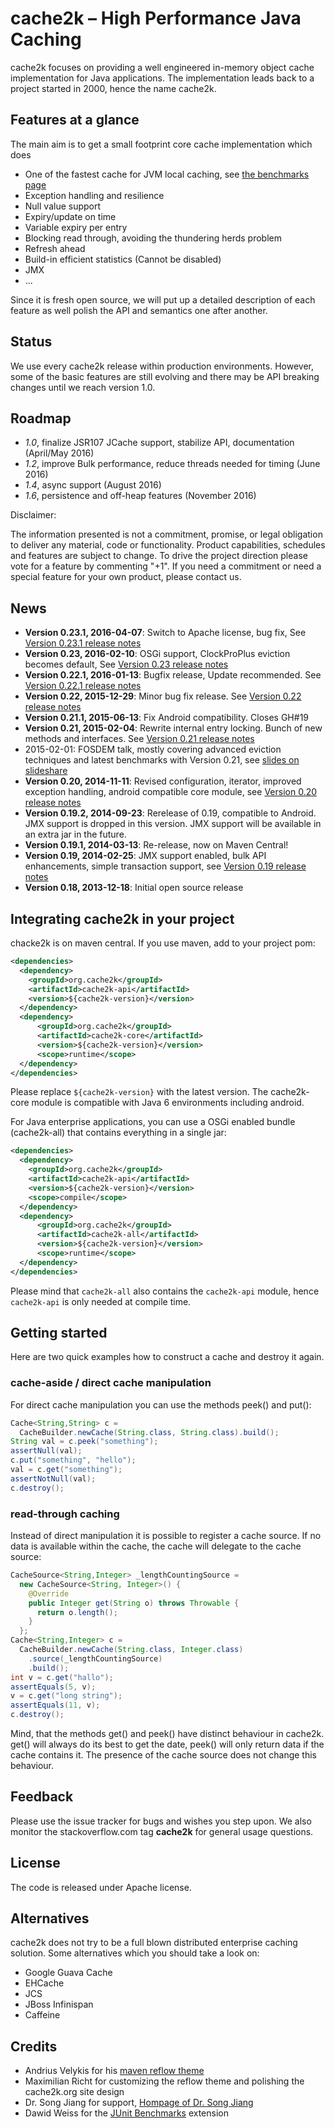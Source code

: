 # cache2k – High Performance Java Caching

cache2k focuses on providing a well engineered in-memory object cache implementation for
Java applications. The implementation leads back to a project started in 2000, hence
the name cache2k.

## Features at a glance

The main aim is to get a small footprint core cache implementation which does

 * One of the fastest cache for JVM local caching, see [the benchmarks page](benchmarks.html)
 * Exception handling and resilience
 * Null value support
 * Expiry/update on time
 * Variable expiry per entry
 * Blocking read through, avoiding the thundering herds problem
 * Refresh ahead
 * Build-in efficient statistics (Cannot be disabled)
 * JMX
 * ...

Since it is fresh open source, we will put up a detailed description of each feature as well
polish the API and semantics one after another.

## Status

We use every cache2k release within production environments. However, some of the basic features
are still evolving and there may be API breaking changes until we reach version 1.0.

## Roadmap

  * _1.0_, finalize JSR107 JCache support, stabilize API, documentation (April/May 2016)
  * _1.2_, improve Bulk performance, reduce threads needed for timing (June 2016)
  * _1.4_, async support (August 2016)
  * _1.6_, persistence and off-heap features (November 2016)
  
Disclaimer:

The information presented is not a commitment, promise, or legal obligation to deliver any material, code or functionality.
Product capabilities, schedules and features are subject to change. To drive the project direction please vote for
a feature by commenting "+1". If you need a commitment or need a special feature for your own product, please contact
us.

## News

  * **Version 0.23.1, 2016-04-07**: Switch to Apache license, bug fix, See [Version 0.23.1 release notes](0/23.1.html)
  * **Version 0.23, 2016-02-10**: OSGi support, ClockProPlus eviction becomes default, See [Version 0.23 release notes](0/23.html)
  * **Version 0.22.1, 2016-01-13**: Bugfix release, Update recommended. See [Version 0.22.1 release notes](0/22.1.html)
  * **Version 0.22, 2015-12-29**: Minor bug fix release. See [Version 0.22 release notes](0/22.html)
  * **Version 0.21.1, 2015-06-13**: Fix Android compatibility. Closes GH#19
  * **Version 0.21, 2015-02-04**: Rewrite internal entry locking. Bunch of new methods and interfaces. See [Version 0.21 release notes](0/21.html)
  * 2015-02-01: FOSDEM talk, mostly covering advanced eviction techniques and latest benchmarks with Version 0.21, see [slides on slideshare](http://www.slideshare.net/cruftex/cache2k-java-caching-turbo-charged-fosdem-2015) 
  * **Version 0.20, 2014-11-11**: Revised configuration, iterator, improved 
    exception handling, android compatible core module, see [Version 0.20 release notes](0/20.html)
  * **Version 0.19.2, 2014-09-23**: Rerelease of 0.19, compatible to Android. 
    JMX support is dropped in this version. JMX support will be available in an extra jar in the future. 
  * **Version 0.19.1, 2014-03-13**: Re-release, now on Maven Central!
  * **Version 0.19, 2014-02-25**: JMX support enabled, bulk API enhancements,
    simple transaction support, see [Version 0.19 release notes](0/19.html)
  * **Version 0.18, 2013-12-18**: Initial open source release


## Integrating cache2k in your project

chacke2k is on maven central. If you use maven, add to your project pom:

```xml
<dependencies>
  <dependency>
    <groupId>org.cache2k</groupId>
    <artifactId>cache2k-api</artifactId>
    <version>${cache2k-version}</version>
  </dependency>
  <dependency>
      <groupId>org.cache2k</groupId>
      <artifactId>cache2k-core</artifactId>
      <version>${cache2k-version}</version>
      <scope>runtime</scope>
  </dependency>
</dependencies>
```

Please replace `${cache2k-version}` with the latest version. The cache2k-core 
module is compatible with Java 6 environments including android.

For Java enterprise applications, you can use a OSGi enabled bundle (cache2k-all) that contains everything in a single jar: 

```xml
<dependencies>
  <dependency>
    <groupId>org.cache2k</groupId>
    <artifactId>cache2k-api</artifactId>
    <version>${cache2k-version}</version>
    <scope>compile</scope>
  </dependency>
  <dependency>
      <groupId>org.cache2k</groupId>
      <artifactId>cache2k-all</artifactId>
      <version>${cache2k-version}</version>
      <scope>runtime</scope>
  </dependency>
</dependencies>
```

Please mind that `cache2k-all` also contains the `cache2k-api` module, hence `cache2k-api` is only needed at compile time.

## Getting started

Here are two quick examples how to construct a cache and destroy it again.

### cache-aside / direct cache manipulation

For direct cache manipulation you can use the methods peek() and put():

```java
Cache<String,String> c =
  CacheBuilder.newCache(String.class, String.class).build();
String val = c.peek("something");
assertNull(val);
c.put("something", "hello");
val = c.get("something");
assertNotNull(val);
c.destroy();
```

### read-through caching

Instead of direct manipulation it is possible to register a cache source. If no
data is available within the cache, the cache will delegate to the cache source:

```java
CacheSource<String,Integer> _lengthCountingSource =
  new CacheSource<String, Integer>() {
    @Override
    public Integer get(String o) throws Throwable {
      return o.length();
    }
  };
Cache<String,Integer> c =
  CacheBuilder.newCache(String.class, Integer.class)
    .source(_lengthCountingSource)
    .build();
int v = c.get("hallo");
assertEquals(5, v);
v = c.get("long string");
assertEquals(11, v);
c.destroy();
```

Mind, that the methods get() and peek() have distinct behaviour in cache2k. get() will always
do its best to get the date, peek() will only return data if the cache contains it. The
presence of the cache source does not change this behaviour.

## Feedback

Please use the issue tracker for bugs and wishes you step upon. We also monitor the stackoverflow.com tag
**cache2k** for general usage questions.

## License

The code is released under Apache license. 

## Alternatives

cache2k does not try to be a full blown distributed enterprise caching solution. Some alternatives
which you should take a look on:

 * Google Guava Cache
 * EHCache
 * JCS
 * JBoss Infinispan
 * Caffeine

## Credits

  * Andrius Velykis for his [maven reflow theme](http://andriusvelykis.github.io/reflow-maven-skin)
  * Maximilian Richt for customizing the reflow theme and polishing the cache2k.org site design
  * Dr. Song Jiang for support, [Hompage of Dr. Song Jiang](http://www.ece.eng.wayne.edu/~sjiang)
  * Dawid Weiss for the [JUnit Benchmarks](http://labs.carrotsearch.com/junit-benchmarks.html) extension
